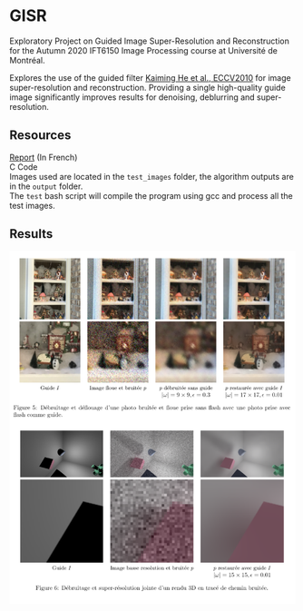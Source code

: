 # GISR
Exploratory Project on Guided Image Super-Resolution and Reconstruction for the Autumn 2020 IFT6150 Image Processing course at Université de Montréal.

Explores the use of the guided filter [Kaiming He et al., ECCV2010](http://kaiminghe.com/eccv10/index.html) for image super-resolution and reconstruction. Providing a single high-quality guide image significantly improves results for denoising, deblurring and super-resolution.

## Resources
[Report](Report_FR.pdf) (In French)  
C Code  
Images used are located in the `test_images` folder, the algorithm outputs are in the `output` folder.  
The `test` bash script will compile the program using gcc and process all the test images.  

## Results
![Examples](img/Comparison.png?raw=true)
